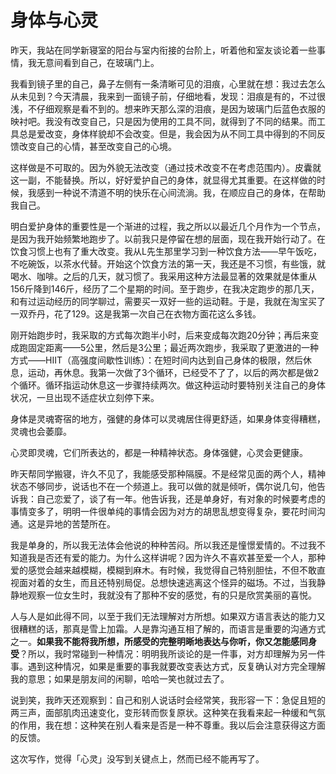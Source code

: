 # 身体与心灵

昨天，我站在同学新寝室的阳台与室内衔接的台阶上，听着他和室友谈论着一些事情，我无意间看到自己，在玻璃门上。

我看到镜子里的自己，鼻子左侧有一条清晰可见的泪痕，心里就在想：我过去怎么从未见到？今天清晨，我来到一面镜子前，仔细地看，发现：泪痕是有的，不过很浅，不仔细观察是看不到的。想来昨天那么深的泪痕，是因为玻璃门后蓝色衣服的映衬吧。我没有改变自己，只是因为使用的工具不同，就得到了不同的结果。而工具总是爱改变，身体样貌却不会改变。但是，我会因为从不同工具中得到的不同反馈改变自己的心情，甚至改变自己的心境。

这样做是不可取的。因为外貌无法改变（通过技术改变不在考虑范围内）。皮囊就这一副，不能替换。所以，好好爱护自己的身体，就显得尤其重要。在这样做的时候，我感到一种说不清道不明的快乐在心间流淌。我，在顺应自己的身体，在帮助我自己。

明白爱护身体的重要性是一个渐进的过程，我之所以以最近几个月作为一个节点，是因为我开始频繁地跑步了。以前我只是停留在想的层面，现在我开始行动了。在饮食习惯上也有了重大改变。我从L先生那里学习到一种饮食方法——早午饭吃，不吃碗饭，以茶水代替。开始这个饮食方法的第一天，我还是不习惯，有些饿，就喝水、咖啡。之后的几天，就习惯了。我采用这种方法最显著的效果就是体重从156斤降到146斤，经历了二个星期的时间。至于跑步，在我决定跑步的那几天，和有过运动经历的同学聊过，需要买一双好一些的运动鞋。于是，我就在淘宝买了一双乔丹，花了129。这是我第一次自己在衣物方面花这么多钱。

刚开始跑步时，我采取的方式每次跑半小时，后来变成每次跑20分钟；再后来变成跑固定距离——5公里，然后是3公里；最近两次跑步，我采取了更激进的一种方式——HIIT（高强度间歇性训练）：在短时间内达到自己身体的极限，然后休息，运动，再休息。我第一次做了3个循环，已经受不了了，以后的两次都是做2个循环。循环指运动休息这一步骤持续两次。做这种运动时要特别关注自己的身体状况，一旦出现不适症状立刻停下来。

身体是灵魂寄宿的地方，强健的身体可以灵魂居住得更舒适，如果身体变得糟糕，灵魂也会萎靡。

心灵即灵魂，它们所表达的，都是一种精神状态。身体强健，心灵会更健康。

昨天帮同学搬寝，许久不见了，我能感受那种隔膜。不是经常见面的两个人，精神状态不够同步，说话也不在一个频道上。我可以做的就是倾听，偶尔说几句，他告诉我：自己恋爱了，谈了有一年。他告诉我，还是单身好，有对象的时候要考虑的事情变多了，明明一件很单纯的事情会因为对方的胡思乱想变得复杂，要花时间沟通。这是异地的苦楚所在。

我是单身的，所以我无法体会他说的种种苦闷。所以我还是憧憬爱情的。不过我不知道我是否还有爱的能力。为什么这样讲呢？因为许久不喜欢甚至爱一个人，那种爱的感觉会越来越模糊，模糊到麻木。有时候，我觉得自己特别胆怯，不但不敢直视面对着的女生，而且还特别局促。总想快速逃离这个怪异的磁场。不过，当我静静地观察一位女生时，我就没有了那种不安的感觉，有的只是欣赏美丽的喜悦。

人与人是如此得不同，以至于我们无法理解对方所想。如果双方语言表达的能力又很糟糕的话，那真是雪上加霜。人是靠沟通互相了解的，而语言是重要的沟通方式之一。**如果我不能将我所想，所感受的完整明晰地表达与你听，你又怎能感同身受**？所以，我时常碰到一种情况：明明我所谈论的是一件事，对方却理解为另一件事。遇到这种情况，如果是重要的事我就要改变表达方式，反复确认对方完全理解我的意思；如果是朋友间的闲聊，哈哈一笑也就过去了。

说到笑，我昨天还观察到：自己和别人说话时会经常笑，我形容一下：急促且短的两三声，面部肌肉迅速变化，变形转而恢复原状。这种笑在我看来起一种缓和气氛的作用，我在想：这种笑在别人看来是否是一种不尊重。我以后会注意获得这方面的反馈。

这次写作，觉得「心灵」没写到关键点上，然而已经不能再写了。
